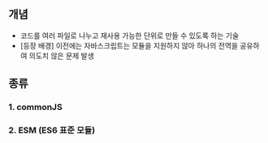 ## 개념
- 코드를 여러 파일로 나누고 재사용 가능한 단위로 만들 수 있도록 하는 기술
- [등장 배경] 이전에는 자바스크립트는 모듈을 지원하지 않아 하나의 전역을 공유하여 의도치 않은 문제 발생

## 종류
### 1. commonJS
### 2. ESM (ES6 표준 모듈)
